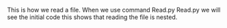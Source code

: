 This is how we read a file. When we use command Read.py Read.py we will see the initial code this shows that reading the file is nested.
